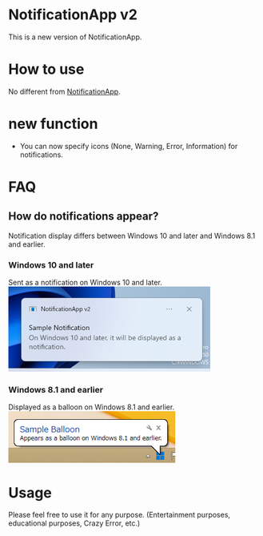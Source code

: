 # NotificationApp v2
This is a new version of NotificationApp.

# How to use
No different from [NotificationApp](https://yuuya20061202.wixsite.com/website/%E4%BB%BB%E6%84%8F%E3%81%AE%E5%86%85%E5%AE%B9%E3%81%A7%E9%80%9A%E7%9F%A5%E3%82%92%E9%80%81%E4%BF%A1).

# new function
* You can now specify icons (None, Warning, Error, Information) for notifications.

# FAQ
## How do notifications appear?
Notification display differs between Windows 10 and later and Windows 8.1 and earlier.
### Windows 10 and later
Sent as a notification on Windows 10 and later.<br>
![Sample on Windows 10/11](example/windows10.png)
### Windows 8.1 and earlier
Displayed as a balloon on Windows 8.1 and earlier.<br>
![Sample on Windows 8.1 and earlier](example/windows81.png)

# Usage
Please feel free to use it for any purpose. (Entertainment purposes, educational purposes, Crazy Error, etc.)
